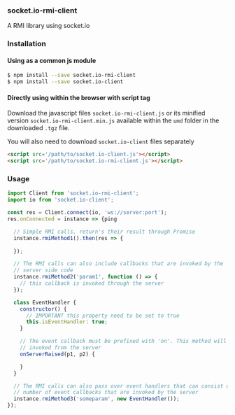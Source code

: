 ### socket.io-rmi-client
A RMI library using socket.io

### Installation
#### Using as a common js module
```bash
$ npm install --save socket.io-rmi-client
$ npm install --save socket.io-client
```

#### Directly using within the browser with script tag
Download the javascript files `socket.io-rmi-client.js` or its minified version `socket.io-rmi-client.min.js` available within the `umd` folder
in the downloaded `.tgz` file.

You will also need to download `socket.io-client` files separately

```html
<script src='/path/to/socket.io-client.js'></script>
<script src='/path/to/socket.io-rmi-client.js'></script>
```

### Usage
```javascript
import Client from 'socket.io-rmi-client';
import io from 'socket.io-client';

const res = Client.connect(io, 'ws://server:port');
res.onConnected = instance => {ping

  // Simple RMI calls, return's their result through Promise
  instance.rmiMethod1().then(res => {
    
  });

  // The RMI calls can also include callbacks that are invoked by the
  // server side code
  instance.rmiMethod2('param1', function () => {
    // this callback is invoked through the server
  });

  class EventHandler {
    constructor() {
      // IMPORTANT this property need to be set to true
      this.isEventHandler: true;
    }

    // The event callback must be prefixed with 'on'. This method will be
    // invoked from the server
    onServerRaised(p1, p2) {

    }
  }

  // The RMI calls can also pass over event handlers that can consist of a
  // number of event callbacks that are invoked by the server
  instance.rmiMethod3('someparam', new EventHandler());
});


```
